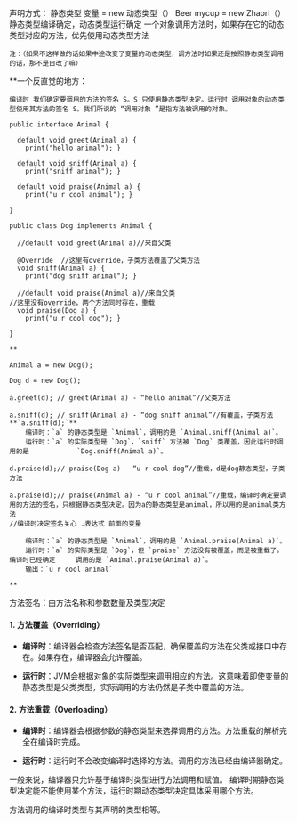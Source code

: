 声明方式：
    静态类型 变量 = new 动态类型（）
     Beer mycup = new Zhaori（）
 静态类型编译确定，动态类型运行确定
 一个对象调用方法时，如果存在它的动态类型对应的方法，优先使用动态类型方法
    
    注：（如果不这样做的话如果中途改变了变量的动态类型，调方法时如果还是按照静态类型调用的话，那不是白改了嘛）

**一个反直觉的地方：

    编译时 我们确定要调用的方法的签名 S。S 只使用静态类型决定。运行时 调用对象的动态类型使用其方法的签名 S。我们所说的 “调用对象 ”是指方法被调用的对象。
```
public interface Animal {

  default void greet(Animal a) {
    print("hello animal"); }

  default void sniff(Animal a) {
    print("sniff animal"); }

  default void praise(Animal a) {
    print("u r cool animal"); }

}

public class Dog implements Animal {

  //default void greet(Animal a)//来自父类

  @Override  //这里有override，子类方法覆盖了父类方法
  void sniff(Animal a) {
    print("dog sniff animal"); }

  //default void praise(Animal a)//来自父类
//这里没有override，两个方法同时存在，重载
  void praise(Dog a) {
    print("u r cool dog"); }

}

**

Animal a = new Dog();

Dog d = new Dog();

a.greet(d); // greet(Animal a) - “hello animal”//父类方法

a.sniff(d); // sniff(Animal a) - “dog sniff animal”//有覆盖，子类方法
**`a.sniff(d);`**
    编译时：`a` 的静态类型是 `Animal`，调用的是 `Animal.sniff(Animal a)`。
    运行时：`a` 的实际类型是 `Dog`，`sniff` 方法被 `Dog` 类覆盖，因此运行时调用的是            `Dog.sniff(Animal a)`。

d.praise(d);// praise(Dog a) - “u r cool dog”//重载，d是dog静态类型，子类方法

a.praise(d);// praise(Animal a) - “u r cool animal”//重载，编译时确定要调用的方法的签名，只根据静态类型决定。因为a的静态类型是animal，所以用的是animal类方法
//编译时决定签名关心 .表达式 前面的变量

    编译时：`a` 的静态类型是 `Animal`，调用的是 `Animal.praise(Animal a)`。
    运行时：`a` 的实际类型是 `Dog`，但 `praise` 方法没有被覆盖，而是被重载了。编译时已经确定     调用的是 `Animal.praise(Animal a)`。
    输出：`u r cool animal`
    
**
```
方法签名：由方法名称和参数数量及类型决定

#### 1. **方法覆盖（Overriding）**

- **编译时**：编译器会检查方法签名是否匹配，确保覆盖的方法在父类或接口中存在。如果存在，编译器会允许覆盖。
    
- **运行时**：JVM会根据对象的实际类型来调用相应的方法。这意味着即使变量的静态类型是父类类型，实际调用的方法仍然是子类中覆盖的方法。
    

#### 2. **方法重载（Overloading）**

- **编译时**：编译器会根据参数的静态类型来选择调用的方法。方法重载的解析完全在编译时完成。
    
- **运行时**：运行时不会改变编译时选择的方法。调用的方法已经由编译器确定。

一般来说，编译器只允许基于编译时类型进行方法调用和赋值。
编译时期静态类型决定能不能使用某个方法，运行时期动态类型决定具体采用哪个方法。

方法调用的编译时类型与其声明的类型相等。

